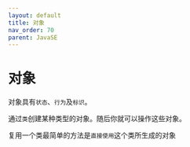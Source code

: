 ```yaml
---
layout: default
title: 对象
nav_order: 70
parent: JavaSE
---
```


# 对象

对象具有`状态`、`行为`及`标识`。

通过`类`创建某种类型的对象。随后你就可以操作这些对象。

复用一个类最简单的方法是`直接使用`这个类所生成的对象
